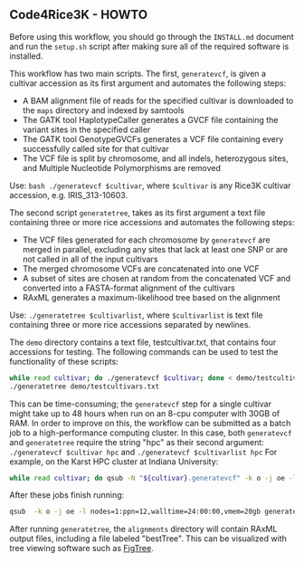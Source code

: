 ## Code4Rice3K - HOWTO

Before using this workflow, you should go through the `INSTALL.md` document and run the `setup.sh` script after making sure all of the required software is installed. 

This workflow has two main scripts. 
The first, `generatevcf`, is given a cultivar accession as its first argument and automates the following steps:
- A BAM alignment file of reads for the specified cultivar is downloaded to the `maps` directory and indexed by samtools
- The GATK tool HaplotypeCaller generates a GVCF file containing the variant sites in the specified caller
- The GATK tool GenotypeGVCFs generates a VCF file containing every successfully called site for that cultivar
- The VCF file is split by chromosome, and all indels, heterozygous sites, and Multiple Nucleotide Polymorphisms are removed

Use: `bash ./generatevcf $cultivar`, where `$cultivar` is any Rice3K cultivar accession, e.g. IRIS_313-10603. 

The second script `generatetree`, takes as its first argument a text file containing three or more rice accessions and automates the following steps:
- The VCF files generated for each chromosome by `generatevcf` are merged in parallel, excluding any sites that lack at least one SNP or are not called in all of the input cultivars
- The merged chromosome VCFs are concatenated into one VCF
- A subset of sites are chosen at random from the concatenated VCF and converted into a FASTA-format alignment of the cultivars
- RAxML generates a maximum-likelihood tree based on the alignment

Use: `./generatetree $cultivarlist`, where `$cultivarlist` is text file containing three or more rice accessions separated by newlines.

The `demo` directory contains a text file, testcultivar.txt, that contains four accessions for testing.
The following commands can be used to test the functionality of these scripts:
```bash
while read cultivar; do ./generatevcf $cultivar; done < demo/testcultivars.txt  
./generatetree demo/testcultivars.txt
```

This can be time-consuming; the `generatevcf` step for a single cultivar might take up to 48 hours when run on an 8-cpu computer with 30GB of RAM.
In order to improve on this, the workflow can be submitted as a batch job to a high-performance computing cluster.
In this case, both `generatevcf` and `generatetree` require the string "hpc" as their second argument: `./generatevcf $cultivar hpc` and `./generatevcf $cultivarlist hpc`
For example, on the Karst HPC cluster at Indiana University:
```bash
while read cultivar; do qsub -N "${cultivar}.generatevcf" -k o -j oe -l nodes=1:ppn=12,walltime=24:00:00,vmem=20gb generatevcf -F "$cultivar hpc"; done < demo/testcultivars.txt
```

After these jobs finish running:
```bash
qsub  -k o -j oe -l nodes=1:ppn=12,walltime=24:00:00,vmem=20gb generatetree -F '${PBS_O_WORKDIR}/demo/testcultivars.txt hpc'
```

After running `generatetree`, the `alignments` directory will contain RAxML output files, including a file labeled "bestTree".
This can be visualized with tree viewing software such as [FigTree](http://tree.bio.ed.ac.uk/software/figtree/).

